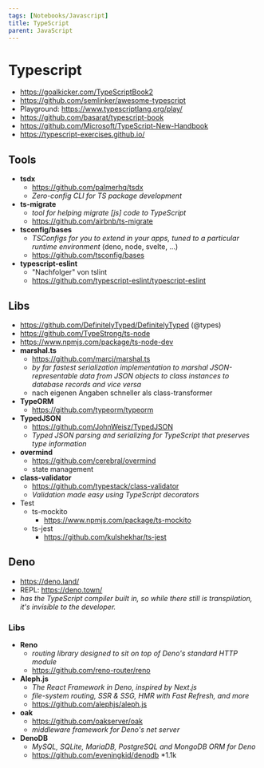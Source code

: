 ```yaml
---
tags: [Notebooks/Javascript]
title: TypeScript
parent: JavaScript
---
```


# Typescript
- <https://goalkicker.com/TypeScriptBook2>
- https://github.com/semlinker/awesome-typescript
- Playground: https://www.typescriptlang.org/play/
- https://github.com/basarat/typescript-book
- https://github.com/Microsoft/TypeScript-New-Handbook
- https://typescript-exercises.github.io/


## Tools
- **tsdx**
    - https://github.com/palmerhq/tsdx
    - *Zero-config CLI for TS package development*
- **ts-migrate**
    - *tool for helping migrate [js] code to TypeScript*
    - https://github.com/airbnb/ts-migrate
- **tsconfig/bases**
    - *TSConfigs for you to extend in your apps, tuned to a particular runtime environment* (deno, node, svelte, ...)
    - https://github.com/tsconfig/bases
- **typescript-eslint**
    - "Nachfolger" von tslint
    - https://github.com/typescript-eslint/typescript-eslint


## Libs
- https://github.com/DefinitelyTyped/DefinitelyTyped (@types)
- https://github.com/TypeStrong/ts-node
- https://www.npmjs.com/package/ts-node-dev
- **marshal.ts**
    - https://github.com/marcj/marshal.ts
    - *by far fastest serialization implementation to marshal JSON-representable data from JSON objects to class instances to database records and vice versa*
    - nach eigenen Angaben schneller als class-transformer
- **TypeORM**
    - https://github.com/typeorm/typeorm
- **TypedJSON**
    - https://github.com/JohnWeisz/TypedJSON
    - *Typed JSON parsing and serializing for TypeScript that preserves type information*
- **overmind**
    - https://github.com/cerebral/overmind
    - state management
- **class-validator**
    - https://github.com/typestack/class-validator
    - *Validation made easy using TypeScript decorators*
- Test
    - ts-mockito
        - https://www.npmjs.com/package/ts-mockito
    - ts-jest
        - https://github.com/kulshekhar/ts-jest


## Deno
- https://deno.land/
- REPL: https://deno.town/
- *has the TypeScript compiler built in, so while there still is transpilation, it's invisible to the developer.*

### Libs
- **Reno**
    - *routing library designed to sit on top of Deno's standard HTTP module*
    - https://github.com/reno-router/reno
- **Aleph.js**
    - *The React Framework in Deno, inspired by Next.js*
    - *file-system routing, SSR & SSG, HMR with Fast Refresh, and more*
    - https://github.com/alephjs/aleph.js
- **oak**
    - https://github.com/oakserver/oak
    - *middleware framework for Deno's net server*
- **DenoDB**
    - *MySQL, SQLite, MariaDB, PostgreSQL and MongoDB ORM for Deno*
    - https://github.com/eveningkid/denodb *1.1k
